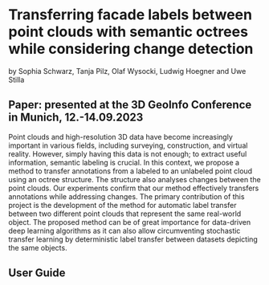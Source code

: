 # Transferring facade labels between point clouds with semantic octrees while considering change detection

by Sophia Schwarz, Tanja Pilz, Olaf Wysocki, Ludwig Hoegner and Uwe Stilla



## Paper: presented at the 3D GeoInfo Conference in Munich, 12.-14.09.2023
Point clouds and high-resolution 3D data have become increasingly important in various fields, including surveying, construction, and virtual reality. 
However, simply having this data is not enough; to extract useful information, semantic labeling is crucial. 
In this context, we propose a method to transfer annotations from a labeled to an unlabeled point cloud using an octree structure. 
The structure also analyses changes between the point clouds. 
Our experiments confirm that our method effectively transfers annotations while addressing changes. 
The primary contribution of this project is the development of the method for automatic label transfer between two different point clouds that represent the same real-world object. 
The proposed method can be of great importance for data-driven deep learning algorithms as it can also allow circumventing stochastic transfer learning by deterministic label transfer between datasets depicting the same objects.

## User Guide


